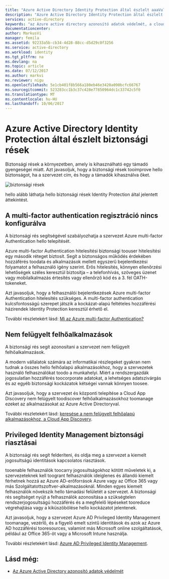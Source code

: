 ```yaml
---
title: "Azure Active Directory Identity Protection által észlelt aaaVulnerabilities |} Microsoft Docs"
description: "Azure Active Directory Identity Protection által észlelt hello biztonsági rések áttekintése."
services: active-directory
keywords: "az Azure active directory azonosító adatok védelmét, a cloud app discovery, alkalmazások, biztonság, kockázat, kockázati szint, biztonsági rés, biztonsági házirend kezelése"
documentationcenter: 
author: MarkusVi
manager: femila
ms.assetid: 92233a5b-cb34-4d28-88cc-d5d29c0f3256
ms.service: active-directory
ms.workload: identity
ms.tgt_pltfrm: na
ms.devlang: na
ms.topic: article
ms.date: 07/12/2017
ms.author: markvi
ms.reviewer: nigu
ms.openlocfilehash: 5e1cb401f8b566a180eb46e3420a090bcfc66767
ms.sourcegitcommit: 523283cc1b3c37c428e77850964dc1c33742c5f0
ms.translationtype: MT
ms.contentlocale: hu-HU
ms.lasthandoff: 10/06/2017
---
```

# <a name="vulnerabilities-detected-by-azure-active-directory-identity-protection"></a>Azure Active Directory Identity Protection által észlelt biztonsági rések
Biztonsági rések a környezetben, amely is kihasználható egy támadó gyengeségei miatt. Azt javasoljuk, hogy a biztonsági rések tooimprove hello biztonságot, ha a szervezet cím, és hogy a támadók kihasználva őket.


![biztonsági rések](./media/active-directory-identityprotection-vulnerabilities/101.png "biztonsági réseket")



hello alább láthatja hello biztonsági rések Identity Protection által jelentett áttekintést.

## <a name="multi-factor-authentication-registration-not-configured"></a>A multi-factor authentication regisztráció nincs konfigurálva
A biztonsági rés segítségével szabályozhatja a szervezet Azure multi-factor Authentication hello telepítését. 

Azure multi-factor Authentication hitelesítési biztonsági toouser hitelesítési egy második réteget biztosít. Segít a biztonságos működés érdekében hozzáférés toodata és alkalmazások mellett egyszerű bejelentkezési folyamatot a felhasználó igény szerint. Erős hitelesítés, könnyen ellenőrzési lehetőségek széles keresztül biztosítja – a telefonhívás, szöveges üzenet vagy mobilalkalmazás értesítés vagy ellenőrző kód és a 3. fél OATH-tokeneket.

Azt javasoljuk, hogy a felhasználói bejelentkezések Azure multi-factor Authentication hitelesítés szükséges. A multi-factor authentication kulcsfontosságú szerepet játszik a kockázat-alapú feltételes hozzáférési házirendek Identity Protection keresztül érhető el.

További részletekért lásd: [Mi az Azure multi-factor Authentication?](../multi-factor-authentication/multi-factor-authentication.md)

## <a name="unmanaged-cloud-apps"></a>Nem felügyelt felhőalkalmazások
A biztonsági rés segít azonosítani a szervezet nem felügyelt felhőalkalmazások.

A modern vállalatok számára az informatikai részlegeket gyakran nem tudnak a összes hello felhőalapú alkalmazásokhoz, hogy a szervezetek használó felhasználókat toodo a munkahelyi. Miért a rendszergazdák jogosulatlan hozzáférés toocorporate adatokat, a lehetséges adatszivárgás és az egyéb biztonsági kockázatok kétségei vannak könnyen toosee. 

Azt javasoljuk, hogy a szervezet és központi telepítése a Cloud App Discovery nem felügyelt toodiscover felhőalkalmazásokhoz toomanage ezeket az alkalmazásokat az Azure Active Directoryval.

További részletekért lásd: [keresése a nem felügyelt felhőalapú alkalmazásokhoz, a Cloud App Discovery](active-directory-cloudappdiscovery-whatis.md).

## <a name="security-alerts-from-privileged-identity-management"></a>Privileged Identity Management biztonsági riasztásai
A biztonsági rés segít felderíteni, és oldja meg a szervezet a kiemelt jogosultságú identitások kapcsolatos riasztások.  

tooenable felhasználók toocarry jogosultságokhoz kötött műveletek ki, a szervezeteknek kell toogrant felhasználók ideiglenes és állandó kiemelt férhetnek hozzá az Azure AD-erőforrások Azure vagy az Office 365 vagy más Szolgáltatottszoftver-alkalmazásoknál. Minden egyes kiemelt felhasználók növekszik hello támadási felületét a szervezet. A biztonsági rés segítséget nyújt a felhasználók azonosítása a szükségtelen rendszerjogosultságú hozzáférés és a megfelelő lépéseket tooreduce végrehajtása vagy a kiküszöbölése hello kockázatot jelentenek. 

Azt javasoljuk, hogy a szervezet Azure AD Privileged Identity Management toomanage, vezérlő, és a figyelő emelt szintű identitások és azok az Azure AD hozzáférési tooresources, valamint más Microsoft online szolgáltatások, például az Office 365-öt vagy a Microsoft Intune használja.

További részletekért lásd: [Azure AD Privileged Identity Management](active-directory-privileged-identity-management-configure.md). 

## <a name="see-also"></a>Lásd még:
* [Az Azure Active Directory azonosító adatok védelmét](active-directory-identityprotection.md)


